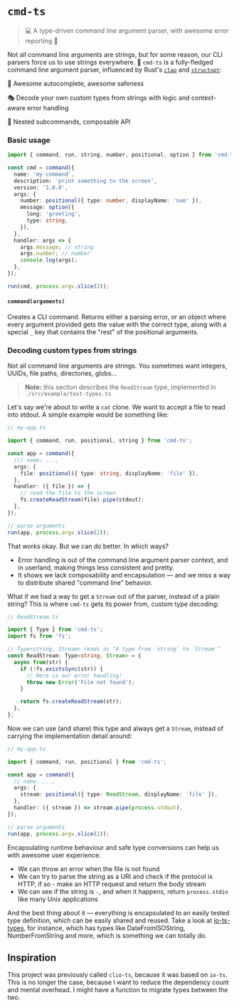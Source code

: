 # `cmd-ts`

> 💻 A type-driven command line argument parser, with awesome error reporting 🤤

Not all command line arguments are strings, but for some reason, our CLI parsers force us to use strings everywhere. 🤔 `cmd-ts` is a fully-fledged command line argument parser, influenced by Rust's [`clap`](https://github.com/clap-rs/clap) and [`structopt`](https://github.com/TeXitoi/structopt):

🤩 Awesome autocomplete, awesome safeness

🎭 Decode your own custom types from strings with logic and context-aware error handling

🌲 Nested subcommands, composable API

### Basic usage

```ts
import { command, run, string, number, positional, option } from 'cmd-ts';

const cmd = command({
  name: 'my-command',
  description: 'print something to the screen',
  version: '1.0.0',
  args: {
    number: positional({ type: number, displayName: 'num' }),
    message: option({
      long: 'greeting',
      type: string,
    }),
  },
  handler: args => {
    args.message; // string
    args.number; // number
    console.log(args);
  },
});

run(cmd, process.argv.slice(2));
```

#### `command(arguments)`

Creates a CLI command. Returns either a parsing error, or an object where every argument provided gets the value with the correct type, along with a special `_` key that contains the "rest" of the positional arguments.

### Decoding custom types from strings

Not all command line arguments are strings. You sometimes want integers, UUIDs, file paths, directories, globs...

> **Note:** this section describes the `ReadStream` type, implemented in `./src/example/test-types.ts`

Let's say we're about to write a `cat` clone. We want to accept a file to read into stdout. A simple example would be something like:

```ts
// my-app.ts

import { command, run, positional, string } from 'cmd-ts';

const app = command({
  /// name: ...,
  args: {
    file: positional({ type: string, displayName: 'file' }),
  },
  handler: ({ file }) => {
    // read the file to the screen
    fs.createReadStream(file).pipe(stdout);
  },
});

// parse arguments
run(app, process.argv.slice(2));
```

That works okay. But we can do better. In which ways?

- Error handling is out of the command line argument parser context, and in userland, making things less consistent and pretty.
- It shows we lack composability and encapsulation — and we miss a way to distribute shared "command line" behavior.

What if we had a way to get a `Stream` out of the parser, instead of a plain string? This is where `cmd-ts` gets its power from, custom type decoding:

```ts
// ReadStream.ts

import { Type } from 'cmd-ts';
import fs from 'fs';

// Type<string, Stream> reads as "A type from `string` to `Stream`"
const ReadStream: Type<string, Stream> = {
  async from(str) {
    if (!fs.existsSync(str)) {
      // Here is our error handling!
      throw new Error('File not found');
    }

    return fs.createReadStream(str);
  },
};
```

Now we can use (and share) this type and always get a `Stream`, instead of carrying the implementation detail around:

```ts
// my-app.ts

import { command, run, positional } from 'cmd-ts';

const app = command({
  // name: ...,
  args: {
    stream: positional({ type: ReadStream, displayName: 'file' }),
  },
  handler: ({ stream }) => stream.pipe(process.stdout),
});

// parse arguments
run(app, process.argv.slice(2));
```

Encapsulating runtime behaviour and safe type conversions can help us with awesome user experience:

- We can throw an error when the file is not found
- We can try to parse the string as a URI and check if the protocol is HTTP, if so - make an HTTP request and return the body stream
- We can see if the string is `-`, and when it happens, return `process.stdin` like many Unix applications

And the best thing about it — everything is encapsulated to an easily tested type definition, which can be easily shared and reused. Take a look at [io-ts-types](https://github.com/gcanti/io-ts-types), for instance, which has types like DateFromISOString, NumberFromString and more, which is something we can totally do.

## Inspiration

This project was previously called `clio-ts`, because it was based on `io-ts`. This is no longer the case, because I want to reduce the dependency count and mental overhead. I might have a function to migrate types between the two.
